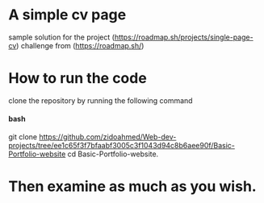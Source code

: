 # A simple cv page
sample solution for the project (https://roadmap.sh/projects/single-page-cv) challenge from (https://roadmap.sh/)

# How to run the code
clone the repository by running the following command

#### bash
git clone https://github.com/zidoahmed/Web-dev-projects/tree/ee1c65f3f7bfaabf3005c3f1043d94c8b6aee90f/Basic-Portfolio-website
cd Basic-Portfolio-website.

# Then examine as much as you wish.
